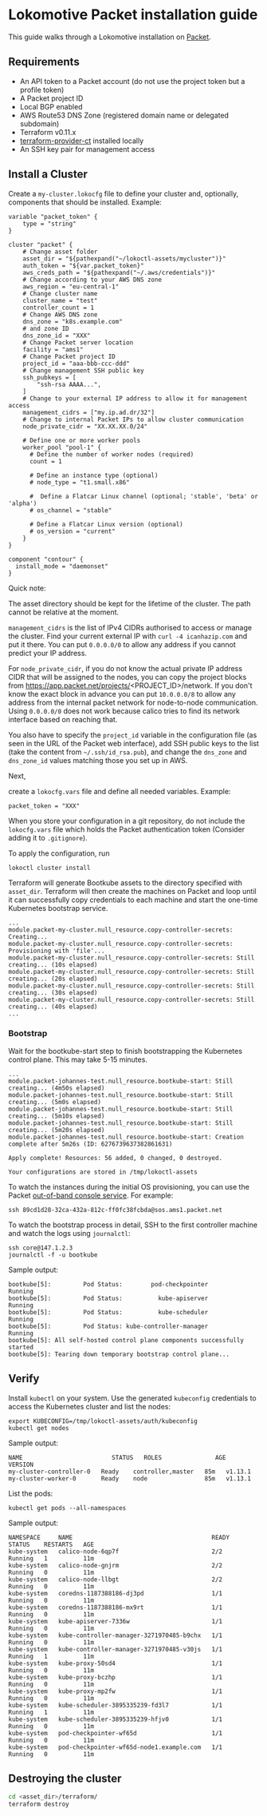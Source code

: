 # Lokomotive Packet installation guide

This guide walks through a Lokomotive installation on [Packet](https://packet.net).

## Requirements

* An API token to a Packet account (do not use the project token but a profile token)
* A Packet project ID
* Local BGP enabled
* AWS Route53 DNS Zone (registered domain name or delegated subdomain)
* Terraform v0.11.x
* [terraform-provider-ct](https://github.com/coreos/terraform-provider-ct) installed locally
* An SSH key pair for management access

## Install a Cluster

Create a `my-cluster.lokocfg` file to define your cluster and, optionally,
components that should be installed. Example:

```
variable "packet_token" {
	type = "string"
}

cluster "packet" {
	# Change asset folder
	asset_dir = "${pathexpand("~/lokoctl-assets/mycluster")}"
	auth_token = "${var.packet_token}"
	aws_creds_path = "${pathexpand("~/.aws/credentials")}"
	# Change according to your AWS DNS zone
	aws_region = "eu-central-1"
	# Change cluster name
	cluster_name = "test"
	controller_count = 1
	# Change AWS DNS zone
	dns_zone = "k8s.example.com"
	# and zone ID
	dns_zone_id = "XXX"
	# Change Packet server location
	facility = "ams1"
	# Change Packet project ID
	project_id = "aaa-bbb-ccc-ddd"
	# Change management SSH public key
	ssh_pubkeys = [
		"ssh-rsa AAAA...",
	]
	# Change to your external IP address to allow it for management access
	management_cidrs = ["my.ip.ad.dr/32"]
	# Change to internal Packet IPs to allow cluster communication
	node_private_cidr = "XX.XX.XX.0/24"

	# Define one or more worker pools
	worker_pool "pool-1" {
	  # Define the number of worker nodes (required)
	  count = 1

	  # Define an instance type (optional)
	  # node_type = "t1.small.x86"

	  #  Define a Flatcar Linux channel (optional; 'stable', 'beta' or 'alpha')
	  # os_channel = "stable"

	  # Define a Flatcar Linux version (optional)
	  # os_version = "current"
	}
}

component "contour" {
  install_mode = "daemonset"
}
```

Quick note:

The asset directory should be kept for the lifetime of the cluster.
The path cannot be relative at the moment.

`management_cidrs` is the list of IPv4 CIDRs authorised to access or manage the cluster.
Find your current external IP with `curl -4 icanhazip.com` and put it there.
You can put `0.0.0.0/0` to allow any address if you cannot predict your IP address.

For `node_private_cidr`, if you do not know the actual private IP address CIDR that
will be assigned to the nodes, you can copy the project blocks from https://app.packet.net/projects/<PROJECT_ID>/network.
If you don't know the exact block in advance you can put `10.0.0.0/8` to allow any address
from the internal packet network for node-to-node communication. Using `0.0.0.0/0` does not
work because calico tries to find its network interface based on reaching that.

You also have to specify the `project_id` variable in the configuration file (as seen in the URL of the Packet web interface),
add SSH public keys to the list (take the content from `~/.ssh/id_rsa.pub`),
and change the `dns_zone` and `dns_zone_id` values matching those you set up in AWS.

Next,

create a `lokocfg.vars` file and define all needed variables. Example:

```
packet_token = "XXX"
```

When you store your configuration in a git repository, do not include the `lokocfg.vars` file which holds
the Packet authentication token (Consider adding it to `.gitignore`).

To apply the configuration, run

```
lokoctl cluster install
```

Terraform will generate Bootkube assets to the directory specified with `asset_dir`. Terraform will
then create the machines on Packet and loop until it can successfully copy credentials to each
machine and start the one-time Kubernetes bootstrap service.

```
...
module.packet-my-cluster.null_resource.copy-controller-secrets: Creating...
module.packet-my-cluster.null_resource.copy-controller-secrets: Provisioning with 'file'...
module.packet-my-cluster.null_resource.copy-controller-secrets: Still creating... (10s elapsed)
module.packet-my-cluster.null_resource.copy-controller-secrets: Still creating... (20s elapsed)
module.packet-my-cluster.null_resource.copy-controller-secrets: Still creating... (30s elapsed)
module.packet-my-cluster.null_resource.copy-controller-secrets: Still creating... (40s elapsed)
...
```

### Bootstrap

Wait for the bootkube-start step to finish bootstrapping the Kubernetes control plane. This may
take 5-15 minutes.

```
...
module.packet-johannes-test.null_resource.bootkube-start: Still creating... (4m50s elapsed)
module.packet-johannes-test.null_resource.bootkube-start: Still creating... (5m0s elapsed)
module.packet-johannes-test.null_resource.bootkube-start: Still creating... (5m10s elapsed)
module.packet-johannes-test.null_resource.bootkube-start: Still creating... (5m20s elapsed)
module.packet-johannes-test.null_resource.bootkube-start: Creation complete after 5m26s (ID: 6276739637382861631)

Apply complete! Resources: 56 added, 0 changed, 0 destroyed.

Your configurations are stored in /tmp/lokoctl-assets
```

To watch the instances during the initial OS provisioning, you can use the Packet
[out-of-band console service](https://support.packet.com/kb/articles/sos-serial-over-ssh). For
example:

```
ssh 89cd1d28-32ca-432a-812c-ff0fc38fcbda@sos.ams1.packet.net
```

To watch the bootstrap process in detail, SSH to the first controller machine and watch the logs
using `journalctl`:

```
ssh core@147.1.2.3
journalctl -f -u bootkube
```

Sample output:

```
bootkube[5]:         Pod Status:        pod-checkpointer        Running
bootkube[5]:         Pod Status:          kube-apiserver        Running
bootkube[5]:         Pod Status:          kube-scheduler        Running
bootkube[5]:         Pod Status: kube-controller-manager        Running
bootkube[5]: All self-hosted control plane components successfully started
bootkube[5]: Tearing down temporary bootstrap control plane...
```

## Verify

Install `kubectl` on your system. Use the generated `kubeconfig` credentials to access the
Kubernetes cluster and list the nodes:

```
export KUBECONFIG=/tmp/lokoctl-assets/auth/kubeconfig
kubectl get nodes
```

Sample output:

```
NAME                         STATUS   ROLES               AGE   VERSION
my-cluster-controller-0   Ready    controller,master   85m   v1.13.1
my-cluster-worker-0       Ready    node                85m   v1.13.1
```

List the pods:

```
kubectl get pods --all-namespaces
```

Sample output:

```
NAMESPACE     NAME                                       READY     STATUS    RESTARTS   AGE
kube-system   calico-node-6qp7f                          2/2       Running   1          11m
kube-system   calico-node-gnjrm                          2/2       Running   0          11m
kube-system   calico-node-llbgt                          2/2       Running   0          11m
kube-system   coredns-1187388186-dj3pd                   1/1       Running   0          11m
kube-system   coredns-1187388186-mx9rt                   1/1       Running   0          11m
kube-system   kube-apiserver-7336w                       1/1       Running   0          11m
kube-system   kube-controller-manager-3271970485-b9chx   1/1       Running   0          11m
kube-system   kube-controller-manager-3271970485-v30js   1/1       Running   1          11m
kube-system   kube-proxy-50sd4                           1/1       Running   0          11m
kube-system   kube-proxy-bczhp                           1/1       Running   0          11m
kube-system   kube-proxy-mp2fw                           1/1       Running   0          11m
kube-system   kube-scheduler-3895335239-fd3l7            1/1       Running   1          11m
kube-system   kube-scheduler-3895335239-hfjv0            1/1       Running   0          11m
kube-system   pod-checkpointer-wf65d                     1/1       Running   0          11m
kube-system   pod-checkpointer-wf65d-node1.example.com   1/1       Running   0          11m
```

## Destroying the cluster

```bash
cd <asset_dir>/terraform/
terraform destroy
```
